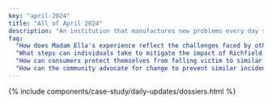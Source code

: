 ```yaml
---
key: "april-2024"
title: "All of April 2024"
description: "An institution that manufactures new problems every day shouldn't exist! Delve into the recurring nightmare of unnecessary complications at Richfield. Witness firsthand the frustrations of Madam Ella as she grapples with the perpetual burden of double-checking and fixing errors, exacerbated by Richfield's repeated missteps. Uncover the truth behind their careless actions and the repercussions faced by those ensnared in their web of malpractice. Explore the dark side of organizational inefficiency and the toll it takes on the consumers."
faq:
  "How does Madam Ella's experience reflect the challenges faced by others dealing with Richfield's practices?": "Madam Ella's experience serves as a poignant example of the struggles individuals encounter when dealing with Richfield's practices. Her perpetual burden of double-checking and fixing errors resonates with others who have faced similar challenges, highlighting the widespread impact of Richfield's actions."
  "What steps can individuals take to mitigate the impact of Richfield's repeated missteps?": "Individuals can mitigate the impact of Richfield's repeated missteps by maintaining meticulous records. Madam Ella hadn't video-taped the first two years, and she has paid highly for such mistake. Don't make the same mistake; film everything!"
  "How can consumers protect themselves from falling victim to similar malpractices in other organizations?": "Consumers can protect themselves by conducting thorough research, asking detailed questions about procedures and guarantees, and remaining vigilant for any signs of negligence or malpractice."
  "How can the community advocate for change to prevent similar incidents from occurring in the future?": "The community can advocate for change by raising awareness, petitioning for policy reforms, and holding organizations accountable for their actions through collective action and engagement."
---
```

{% include components/case-study/daily-updates/dossiers.html %}